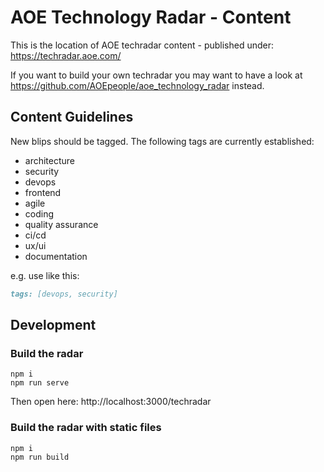 # AOE Technology Radar - Content

This is the location of AOE techradar content - published under: https://techradar.aoe.com/

If you want to build your own techradar you may want to have a look at https://github.com/AOEpeople/aoe_technology_radar instead.

## Content Guidelines

New blips should be tagged. The following tags are currently established:

* architecture
* security
* devops
* frontend
* agile
* coding
* quality assurance
* ci/cd
* ux/ui
* documentation

e.g. use like this:

```md
tags: [devops, security]
```

## Development

### Build the radar
```
npm i
npm run serve
```

Then open here: http://localhost:3000/techradar

### Build the radar with static files
```
npm i
npm run build
```